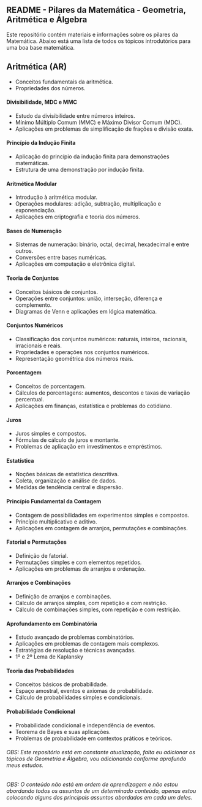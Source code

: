## README - Pilares da Matemática - Geometria, Aritmética e Álgebra

Este repositório contém materiais e informações sobre os pilares da Matemática. Abaixo está uma lista de todos os tópicos introdutórios para uma boa base matemática.

## Aritmética (AR)
- Conceitos fundamentais da aritmética.
- Propriedades dos números.

#### Divisibilidade, MDC e MMC
- Estudo da divisibilidade entre números inteiros.
- Mínimo Múltiplo Comum (MMC) e Máximo Divisor Comum (MDC).
- Aplicações em problemas de simplificação de frações e divisão exata.

#### Princípio da Indução Finita
- Aplicação do princípio da indução finita para demonstrações matemáticas.
- Estrutura de uma demonstração por indução finita.

#### Aritmética Modular
- Introdução à aritmética modular.
- Operações modulares: adição, subtração, multiplicação e exponenciação.
- Aplicações em criptografia e teoria dos números.

#### Bases de Numeração
- Sistemas de numeração: binário, octal, decimal, hexadecimal e entre outros.
- Conversões entre bases numéricas.
- Aplicações em computação e eletrônica digital.

#### Teoria de Conjuntos
- Conceitos básicos de conjuntos.
- Operações entre conjuntos: união, interseção, diferença e complemento.
- Diagramas de Venn e aplicações em lógica matemática.

#### Conjuntos Numéricos
- Classificação dos conjuntos numéricos: naturais, inteiros, racionais, irracionais e reais.
- Propriedades e operações nos conjuntos numéricos.
- Representação geométrica dos números reais.

#### Porcentagem
- Conceitos de porcentagem.
- Cálculos de porcentagens: aumentos, descontos e taxas de variação percentual.
- Aplicações em finanças, estatística e problemas do cotidiano.

#### Juros
- Juros simples e compostos.
- Fórmulas de cálculo de juros e montante.
- Problemas de aplicação em investimentos e empréstimos.

#### Estatística
- Noções básicas de estatística descritiva.
- Coleta, organização e análise de dados.
- Medidas de tendência central e dispersão.

#### Princípio Fundamental da Contagem
- Contagem de possibilidades em experimentos simples e compostos.
- Princípio multiplicativo e aditivo.
- Aplicações em contagem de arranjos, permutações e combinações.

#### Fatorial e Permutações
- Definição de fatorial.
- Permutações simples e com elementos repetidos.
- Aplicações em problemas de arranjos e ordenação.

#### Arranjos e Combinações
- Definição de arranjos e combinações.
- Cálculo de arranjos simples, com repetição e com restrição.
- Cálculo de combinações simples, com repetição e com restrição.

#### Aprofundamento em Combinatória
- Estudo avançado de problemas combinatórios.
- Aplicações em problemas de contagem mais complexos.
- Estratégias de resolução e técnicas avançadas.
- 1º e 2º Lema de Kaplansky

#### Teoria das Probabilidades
- Conceitos básicos de probabilidade.
- Espaço amostral, eventos e axiomas de probabilidade.
- Cálculo de probabilidades simples e condicionais.

#### Probabilidade Condicional
- Probabilidade condicional e independência de eventos.
- Teorema de Bayes e suas aplicações.
- Problemas de probabilidade em contextos práticos e teóricos.

###### OBS: Este repositório está em constante atualização, falta eu adicionar os tópicos de Geometria e Álgebra, vou adicionando conforme aprofundo meus estudos.
###### OBS: O conteúdo não está em ordem de aprendizagem e não estou abordando todos os assuntos de um determinado conteúdo, apenas estou colocando alguns dos principais assuntos abordados em cada um deles.
